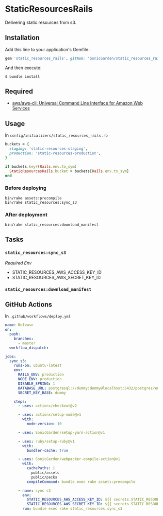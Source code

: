 # StaticResourcesRails

Delivering static resources from s3.

## Installation

Add this line to your application's Gemfile:

```ruby
gem 'static_resources_rails', github: 'SonicGarden/static_resources_rails'
```

And then execute:

    $ bundle install

## Required

- [aws/aws\-cli: Universal Command Line Interface for Amazon Web Services](https://github.com/aws/aws-cli)

## Usage

In `config/initializers/static_resources_rails.rb`

```ruby
buckets = {
  staging: 'static-resources-staging',
  production: 'static-resources-production',
}

if buckets.key?(Rails.env.to_sym)
  StaticResourcesRails.bucket = buckets[Rails.env.to_sym]
end
```

### Before deploying

```
bin/rake assets:precompile
bin/rake static_resources:sync_s3
```

### After deployment

```
bin/rake static_resources:download_manifest
```

## Tasks

### `static_resources:sync_s3`

_Required Env_

- STATIC_RESOURCES_AWS_ACCESS_KEY_ID
- STATIC_RESOURCES_AWS_SECRET_KEY_ID

### `static_resources:download_manifest`

## GitHub Actions

In `.github/workflows/deploy.yml`

```yaml
name: Release
on:
  push:
    branches:
      - master
  workflow_dispatch:

jobs:
  sync_s3:
    runs-on: ubuntu-latest
    env:
      RAILS_ENV: production
      NODE_ENV: production
      DISABLE_SPRING: 1
      DATABASE_URL: postgresql://dummy:dummy@localhost:5432/postgres?encoding=utf8&pool=5&timeout=5000
      SECRET_KEY_BASE: dummy

    steps:
      - uses: actions/checkout@v2

      - uses: actions/setup-node@v1
        with:
          node-version: 10

      - uses: SonicGarden/setup-yarn-action@v1

      - uses: ruby/setup-ruby@v1
        with:
          bundler-cache: true

      - uses: SonicGarden/webpacker-compile-action@v1
        with:
          cachePaths: |
            public/assets
            public/packs
          compileCommand: bundle exec rake assets:precompile

      - name: sync s3
        env:
          STATIC_RESOURCES_AWS_ACCESS_KEY_ID: ${{ secrets.STATIC_RESOURCES_AWS_ACCESS_KEY_ID }}
          STATIC_RESOURCES_AWS_SECRET_KEY_ID: ${{ secrets.STATIC_RESOURCES_AWS_SECRET_KEY_ID }}
        run: bundle exec rake static_resources:sync_s3
```
